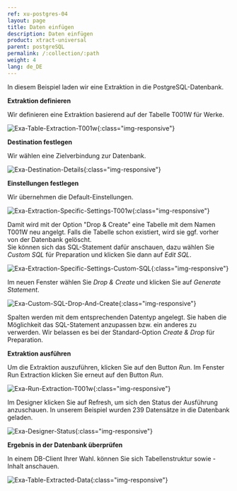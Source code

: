 ```yaml
---
ref: xu-postgres-04
layout: page
title: Daten einfügen
description: Daten einfügen
product: xtract-universal
parent: postgreSQL
permalink: /:collection/:path
weight: 4
lang: de_DE
---
```


In diesem Beispiel laden wir eine Extraktion in die PostgreSQL-Datenbank.

**Extraktion definieren**

Wir definieren eine Extraktion basierend auf der Tabelle T001W für Werke.

![Exa-Table-Extraction-T001w](/img/content/xu/postgres_table_t001w.png){:class="img-responsive"}

**Destination festlegen**

Wir wählen eine Zielverbindung zur Datenbank. 

![Exa-Destination-Details](/img/content/xu/postgres_destination_details.png){:class="img-responsive"}

**Einstellungen festlegen**

Wir übernehmen die Default-Einstellungen.

![Exa-Extraction-Specific-Settings-T001w](/img/content/xu/postgres_destination.png){:class="img-responsive"}

Damit wird mit der Option "Drop & Create" eine Tabelle mit dem Namen T001W neu angelgt. Falls die Tabelle schon existiert, wird sie ggf. vorher von der Datenbank gelöscht.<br> 
Sie können sich das SQL-Statement dafür anschauen, dazu wählen Sie *Custom SQL* für Preparation und klicken Sie dann auf *Edit SQL*.

![Exa-Extraction-Specific-Settings-Custom-SQL](/img/content/xu/postgres_custom_sqlt.png){:class="img-responsive"}

Im neuen Fenster wählen Sie *Drop & Create* und klicken Sie auf *Generate Statement*. 

![Exa-Custom-SQL-Drop-And-Create](/img/content/xu/postgres_destination_sql_statement_drop_and_create.png){:class="img-responsive"}

Spalten werden mit dem entsprechenden Datentyp angelegt. Sie haben die Möglichkeit das SQL-Statement anzupassen bzw. ein anderes zu verwerden. Wir belassen es bei der Standard-Option *Create & Drop* für Preparation.

**Extraktion ausführen**

Um die Extraktion auszuführen, klicken Sie auf den Button *Run*. Im Fenster Run Extraction klicken Sie erneut auf den Button *Run*. 

![Exa-Run-Extraction-T001w](/img/content/xu/postgres_run_extraction.png){:class="img-responsive"}

Im Designer klicken Sie auf Refresh, um sich den Status der Ausführung anzuschauen. In unserem Beispiel wurden 239 Datensätze in die Datenbank geladen.  

![Exa-Designer-Status](/img/content/xu/postgres_xu_designer_overview.png){:class="img-responsive"}

**Ergebnis in der Datenbank überprüfen**

In einem DB-Client Ihrer Wahl. können Sie sich Tabellenstruktur sowie -Inhalt  anschauen.

![Exa-Table-Extracted-Data](/img/content/xu/dbeaver_client_postgres.png){:class="img-responsive"}


